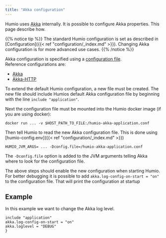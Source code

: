 ```yaml
---
title: "Akka configuration"
---
```


Humio uses [Akka](https://akka.io/) internally. It is possible to configure Akka properties. This page describe how.

{{% notice tip %}}
The standard Humio configuration is set as described in [Configuration]({{< ref "configuration/_index.md" >}}). 
Changing Akka configuration is for more advanced use cases. 
{{% /notice %}} 


Akka configuration is specified using a [configuration file](https://doc.akka.io/docs/akka/current/general/configuration.html).  
Reference configurations are:

* [Akka](https://doc.akka.io/docs/akka/current/general/configuration.html#listing-of-the-reference-configuration)
* [Akka-HTTP](https://doc.akka.io/docs/akka-http/current/configuration.html)


To extend the default Humio configuration, a new file must be created. The new file should include Humios default Akka configuration file by beginning with the line `include "application"`.

Next the configuration file must be mounted into the Humio docker image (if you are using docker):

```
docker run ... -v $HOST_PATH_TO_FILE:/humio-akka-application.conf
```

Then tell Humio to read the new Akka configuration file. This is done using [humio-config.env]({{< ref "configuration/_index.md" >}})

```
HUMIO_JVM_ARGS= ... -Dconfig.file=/humio-akka-application.conf
``` 

The `-Dconfig.file` option is added to the JVM arguments telling Akka where to look for the configuration file.
   

The above steps should enable the new configuration when starting Humio. 
For better debugging it is possible to add `akka.log-config-on-start = "on"` to the configuration file. That will print the configuration at startup
 

## Example

In this example we want to change the Akka log level. 

``` SAML
include "application"
akka.log-config-on-start = "on"
akka.loglevel = "DEBUG"
}

```
